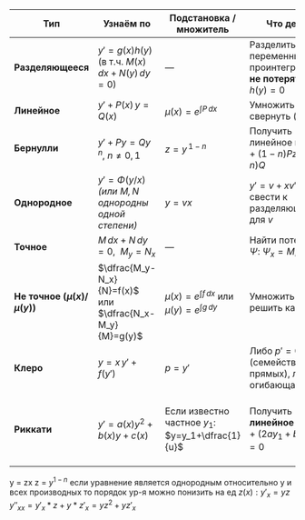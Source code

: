 
| Тип                               | Узнаём по                                               | Подстановка / множитель                             | Что делать                                                              | Итог / ключевая формула                                                                                                                                                                    |
| --------------------------------- | ------------------------------------------------------- | --------------------------------------------------- | ----------------------------------------------------------------------- | ------------------------------------------------------------------------------------------------------------------------------------------------------------------------------------------ |
| **Разделяющееся**                 | $y'=g(x)h(y)$ (в т.ч. $M(x)\,dx+N(y)\,dy=0$)            | —                                                   | Разделить переменные и проинтегрировать; **не потерять** корни $h(y)=0$ | $\displaystyle \int \frac{dy}{h(y)}=\int g(x)\,dx+C$                                                                                                                                       |
| **Линейное**                      | $y'+P(x)\,y=Q(x)$                                       | $\displaystyle \mu(x)=e^{\int P\,dx}$               | Умножить на $\mu$, свернуть $(\mu y)'$                                  | $\displaystyle y=\mu^{-1}\Big(\int \mu Q\,dx+C\Big)$                                                                                                                                       |
| **Бернулли**                      | $y'+P y=Q y^{\,n},\ n\neq0,1$                           | $z=y^{\,1-n}$                                       | Получить линейное на $z$: $z'+(1-n)Pz=(1-n)Q$                           | $\displaystyle z=\tilde\mu^{-1}\Big(\int \tilde\mu(1-n)Q\,dx+C\Big),\ \tilde\mu=e^{\int(1-n)Pdx};\quad y=z^{1/(1-n)}$                                                                      |
| **Однородное**                    | $y'=\Phi(y/x)$ *(или $M,N$ однородны одной степени)*    | $y=vx$                                              | $y'=v+xv'\Rightarrow$ свести к разделяющемуся для $v$                   | $\displaystyle \int \frac{dv}{\Phi(v)-v}=\ln x +C,\quad y=xv$                                                                                                                              |
| **Точное**                        | $M\,dx+N\,dy=0,\ \ M_y=N_x$                             | —                                                   | Найти потенциал $\Psi:\ \Psi_x=M,\ \Psi_y=N$                            | $\displaystyle \Psi(x,y)=C$                                                                                                                                                                |
| **Не точное ($\mu(x)$/$\mu(y)$)** | $\dfrac{M_y-N_x}{N}=f(x)$ или $\dfrac{N_x-M_y}{M}=g(y)$ | $\mu(x)=e^{\int f\,dx}$ или $\mu(y)=e^{\int g\,dy}$ | Умножить на $\mu$ и решить как точное                                   | $\mu M\,dx+\mu N\,dy=0\Rightarrow \Psi=C$                                                                                                                                                  |
| **Клеро**                         | $y=x\,y'+f(y')$                                         | $p=y'$                                              | Либо $p' = 0$ (семейство прямых), либо огибающая                        | Общее: $y=Cx+f(C)$; особое: $x=-f'(p),\ y=f(p)-p f'(p)$                                                                                                                                    |
| **Риккати**                       | $y'=a(x)y^2+b(x)y+c(x)$                                 | Если известно частное $y_1$: $y=y_1+\dfrac{1}{u}$   | Получить **линейное** на $u$: $\displaystyle u'+(2a y_1+b)u+a=0$        | $\displaystyle u=-e^{-\!\int(2ay_1+b)dx}\!\Big(\int a\,e^{\int(2ay_1+b)dx}dx\Big)+C\,e^{-\!\int(2ay_1+b)dx};\ \ y=y_1+\frac{1}{u}$. *(Без $y_1$ в общем случае не выражается элементарно)* |
y = zx
z = $y^{1-n}$
если уравнение является однородным относительно y и всех производных то порядок ур-я можно понизить на ед $z(x): y'_{x}=yz$  $y''_{xx}=y'_{x}*z + y*z'_{x} = yz^2 + yz'_{x}$  